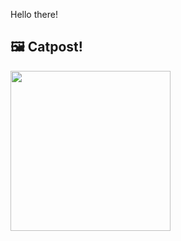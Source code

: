 Hello there!



## 🖼️ Catpost!

<sub>
    <img src="https://cdn2.thecatapi.com/images/MTk1NjgxNQ.jpg" height="256">
</sub>

